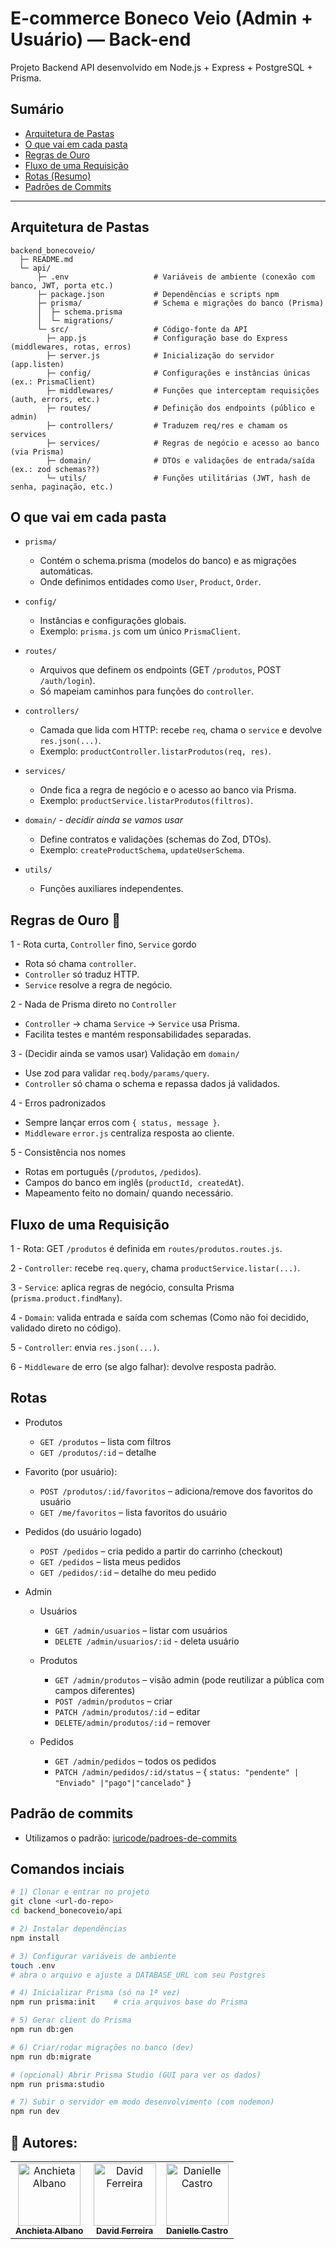 # E-commerce Boneco Veio (Admin + Usuário) — Back-end

Projeto Backend API desenvolvido em Node.js + Express + PostgreSQL + Prisma.

## Sumário
- [Arquitetura de Pastas](#arquitetura-de-pastas)
- [O que vai em cada pasta](#o-que-vai-em-cada-pasta)
- [Regras de Ouro](#regras-de-ouro-)
- [Fluxo de uma Requisição](#fluxo-de-uma-requisição)
- [Rotas (Resumo)](#rotas)
- [Padrões de Commits](#padrão-de-commits)

---

## Arquitetura de Pastas

```
backend_bonecoveio/
  ├─ README.md
  └─ api/
      ├─ .env                   # Variáveis de ambiente (conexão com banco, JWT, porta etc.)
      ├─ package.json           # Dependências e scripts npm
      ├─ prisma/                # Schema e migrações do banco (Prisma)
      │  ├─ schema.prisma
      │  └─ migrations/
      └─ src/                   # Código-fonte da API
        ├─ app.js               # Configuração base do Express (middlewares, rotas, erros)
        ├─ server.js            # Inicialização do servidor (app.listen)
        ├─ config/              # Configurações e instâncias únicas (ex.: PrismaClient)
        ├─ middlewares/         # Funções que interceptam requisições (auth, errors, etc.)
        ├─ routes/              # Definição dos endpoints (público e admin)
        ├─ controllers/         # Traduzem req/res e chamam os services
        ├─ services/            # Regras de negócio e acesso ao banco (via Prisma)
        ├─ domain/              # DTOs e validações de entrada/saída (ex.: zod schemas??)
        └─ utils/               # Funções utilitárias (JWT, hash de senha, paginação, etc.)

```

## O que vai em cada pasta
- `prisma/`
  - Contém o schema.prisma (modelos do banco) e as migrações automáticas.
  - Onde definimos entidades como `User`, `Product`, `Order`.

- `config/`
  - Instâncias e configurações globais.
  - Exemplo: `prisma.js` com um único `PrismaClient`.

<!-- - `middlewares/`
  - Funções que rodam entre a requisição e o `controller`.
  - Exemplos: autenticação JWT, verificação de `role admin`, tratamento de erros. -->

- `routes/`
  - Arquivos que definem os endpoints (GET `/produtos`, POST `/auth/login`).
  - Só mapeiam caminhos para funções do `controller`.

- `controllers/`
  - Camada que lida com HTTP: recebe `req`, chama o `service` e devolve `res.json(...)`.
  - Exemplo: `productController.listarProdutos(req, res)`.

- `services/`
  - Onde fica a regra de negócio e o acesso ao banco via Prisma.
  - Exemplo: `productService.listarProdutos(filtros)`.

- `domain/` - *decidir ainda se vamos usar* 
  - Define contratos e validações (schemas do Zod, DTOs).
  - Exemplo: `createProductSchema`, `updateUserSchema`.

- `utils/`
  - Funções auxiliares independentes.
  <!-- - Exemplo: `jwt.sign/verify`, `generateToken`. -->

## Regras de Ouro 🚨

1 - Rota curta, `Controller` fino, `Service` gordo
- Rota só chama `controller`.
- `Controller` só traduz HTTP.
- `Service` resolve a regra de negócio.

2 - Nada de Prisma direto no `Controller`
- `Controller` → chama `Service` → `Service` usa Prisma.
- Facilita testes e mantém responsabilidades separadas.

3 - (Decidir ainda se vamos usar) Validação em `domain/`
- Use zod para validar `req.body/params/query`.
- `Controller` só chama o schema e repassa dados já validados.

4 - Erros padronizados
- Sempre lançar erros com `{ status, message }`.
- `Middleware` `error.js` centraliza resposta ao cliente.

5 - Consistência nos nomes
- Rotas em português (`/produtos`, `/pedidos`).
- Campos do banco em inglês (`productId, createdAt`).
- Mapeamento feito no domain/ quando necessário.

## Fluxo de uma Requisição

1 - Rota: GET `/produtos` é definida em `routes/produtos.routes.js`.

2 - `Controller`: recebe `req.query`, chama `productService.listar(...)`.

3 - `Service`: aplica regras de negócio, consulta Prisma (`prisma.product.findMany`).

4 - `Domain`: valida entrada e saída com schemas (Como não foi decidido, validado direto no código).

5 - `Controller`: envia `res.json(...)`.

6 - `Middleware` de erro (se algo falhar): devolve resposta padrão.


## Rotas

<!-- - Público/Usuário
  - `POST /auth/register` – cria usuário
  - `POST  /auth/login` – retorna JWT
  - `GET /auth/me` – retorna usuário do token (front)
  - `POST /auth/refresh` - refresh dos tokens. -->

- Produtos
  - `GET /produtos` – lista com filtros 
  - `GET /produtos/:id` – detalhe

- Favorito (por usuário):
  - `POST /produtos/:id/favoritos` – adiciona/remove dos favoritos do usuário
  - `GET /me/favoritos` – lista favoritos do usuário
<!-- 
- Carrinho (do usuário logado)
  - `GET /carrinho` – ver itens do carrinho
  - `POST /carrinho/items` – { produtoId, quantidade }
  - `PATCH /carrinho/items/:itemId` – { quantidade }
  - `DELETE /carrinho/items/:itemId` -->

- Pedidos (do usuário logado)
  - `POST /pedidos` – cria pedido a partir do carrinho (checkout)
  - `GET /pedidos` – lista meus pedidos
  - `GET /pedidos/:id` – detalhe do meu pedido

- Admin
    - Usuários
      - `GET /admin/usuarios` – listar com usuários
      <!-- - `PATCH /admin/usuarios/:id/role` – { `role: "ADMIN"|"USER"` } -->
      - `DELETE /admin/usuarios/:id` - deleta usuário

    - Produtos
      - `GET /admin/produtos` – visão admin (pode reutilizar a pública com campos diferentes)
      - `POST /admin/produtos` – criar
      - `PATCH /admin/produtos/:id` – editar
      - `DELETE/admin/produtos/:id` – remover

    - Pedidos
      - `GET /admin/pedidos` – todos os pedidos 
      - `PATCH /admin/pedidos/:id/status` – { `status: "pendente" | "Enviado" |"pago"|"cancelado"` }


## Padrão de commits
- Utilizamos o padrão: [iuricode/padroes-de-commits](https://github.com/iuricode/padroes-de-commits)

## Comandos inciais 

```bash 
# 1) Clonar e entrar no projeto
git clone <url-do-repo>
cd backend_bonecoveio/api

# 2) Instalar dependências
npm install

# 3) Configurar variáveis de ambiente
touch .env  
# abra o arquivo e ajuste a DATABASE_URL com seu Postgres

# 4) Inicializar Prisma (só na 1ª vez)
npm run prisma:init    # cria arquivos base do Prisma

# 5) Gerar client do Prisma
npm run db:gen

# 6) Criar/rodar migrações no banco (dev)
npm run db:migrate

# (opcional) Abrir Prisma Studio (GUI para ver os dados)
npm run prisma:studio

# 7) Subir o servidor em modo desenvolvimento (com nodemon)
npm run dev

```

<div>
  <h2>🔷 Autores:</h2>
    <div>
      <table>
        <tr>
          <td align="center">
            <a href="https://github.com/Chiet4" >
              <img src="https://avatars.githubusercontent.com/u/111232477?v=4" alt="Anchieta Albano"
                width="100px" >
              <br>
              <sub><b>Anchieta Albano</b></sub>
            </a>
          </td>
          <td align="center">
            <a href="https://github.com/davidwferreira">
              <img src="https://avatars.githubusercontent.com/u/203657092?v=4" alt="David Ferreira"
                width="100px" />
              <br />
              <sub><b>David Ferreira</b></sub>
            </a>
          </td>
          <td align="center">
              <a href="https://github.com/DaniCrisCastro">
                <img src="https://avatars.githubusercontent.com/u/145491691?v=4" alt="Danielle Castro"
                width="100px" />
                <br />
                <sub><b>Danielle Castro</b></sub>
              </a>
          </td>
      </table>
    </div>
</div>